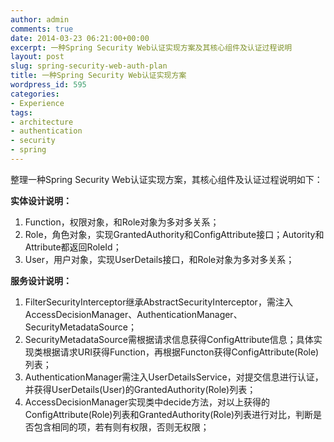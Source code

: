 ```yaml
---
author: admin
comments: true
date: 2014-03-23 06:21:00+00:00
excerpt: 一种Spring Security Web认证实现方案及其核心组件及认证过程说明
layout: post
slug: spring-security-web-auth-plan
title: 一种Spring Security Web认证实现方案
wordpress_id: 595
categories:
- Experience
tags:
- architecture
- authentication
- security
- spring
---
```


整理一种Spring Security Web认证实现方案，其核心组件及认证过程说明如下：

**实体设计说明：**
1. Function，权限对象，和Role对象为多对多关系；
2. Role，角色对象，实现GrantedAuthority和ConfigAttribute接口；Autority和Attribute都返回RoleId；
3. User，用户对象，实现UserDetails接口，和Role对象为多对多关系；

**服务设计说明：**
1. FilterSecurityInterceptor继承AbstractSecurityInterceptor，需注入AccessDecisionManager、AuthenticationManager、SecurityMetadataSource；
2. SecurityMetadataSource需根据请求信息获得ConfigAttribute信息；具体实现类根据请求URI获得Function，再根据Functon获得ConfigAttribute(Role)列表；
3. AuthenticationManager需注入UserDetailsService，对提交信息进行认证，并获得UserDetails(User)的GrantedAuthority(Role)列表；
4. AccessDecisionManager实现类中decide方法，对以上获得的ConfigAttribute(Role)列表和GrantedAuthority(Role)列表进行对比，判断是否包含相同的项，若有则有权限，否则无权限；


